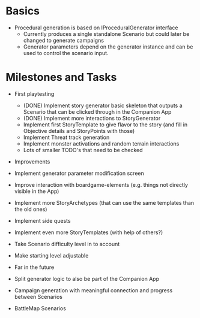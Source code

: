 ﻿# Basics
- Procedural generation is based on IProceduralGenerator interface 
  - Currently produces a single standalone Scenario but could later be changed to generate campaigns
  - Generator parameters depend on the generator instance and can be used to control the scenario input.

# Milestones and Tasks
- First playtesting
  - (DONE) Implement story generator basic skeleton that outputs a Scenario that can be clicked through in the Companion App
  - (DONE) Implement more interactions to StoryGenerator
  - Implement first StoryTemplate to give flavor to the story (and fill in Objective details and StoryPoints with those)
  - Implement Threat track generation
  - Implement monster activations and random terrain interactions
  - Lots of smaller TODO's that need to  be checked

- Improvements 
 - Implement generator parameter modification screen
 - Improve interaction with boardgame-elements (e.g. things not directly visible in the App)
 - Implement more StoryArchetypes (that can use the same templates than the old ones)
 - Implement side quests 
 - Implement even more StoryTemplates (with help of others?)
 - Take Scenario difficulty level in to account
 - Make starting level adjustable
 
- Far in the future
 - Split generator logic to also be part of the Companion App
 - Campaign generation with meaningful connection and progress between Scenarios
 - BattleMap Scenarios